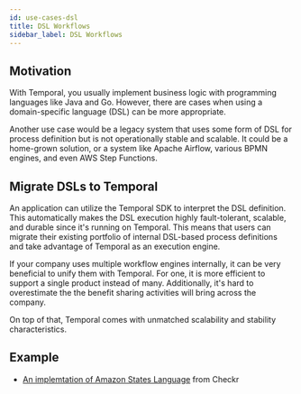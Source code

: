 ```yaml
---
id: use-cases-dsl
title: DSL Workflows
sidebar_label: DSL Workflows
---
```


## Motivation

With Temporal, you usually implement business logic with programming languages like Java and Go. However, there are cases when using a domain-specific language (DSL) can be more appropriate.

Another use case would be a legacy system that uses some form of DSL for process definition but is not operationally stable and scalable. It could be a home-grown solution, or a system like Apache Airflow, various BPMN engines, and even AWS Step Functions.

## Migrate DSLs to Temporal

An application can utilize the Temporal SDK to interpret the DSL definition. This automatically makes the DSL execution highly fault-tolerant, scalable, and durable since it's running on Temporal. This means that users can migrate their existing portfolio of internal DSL-based process definitions and take advantage of Temporal as an execution engine.

If your company uses multiple workflow engines internally, it can be very beneficial to unify them with Temporal. For one, it is more efficient to support a single product instead of many. Additionally, it's hard to overestimate the the benefit sharing activities will bring across the company.

On top of that, Temporal comes with unmatched scalability and stability characteristics. 

## Example

- [An implemtation of Amazon States Language](https://github.com/checkr/states-language-cadence) from Checkr
